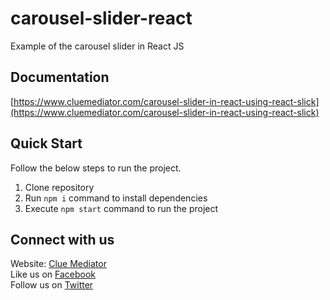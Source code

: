 # carousel-slider-react
Example of the carousel slider in React JS

## Documentation

[https://www.cluemediator.com/carousel-slider-in-react-using-react-slick](https://www.cluemediator.com/carousel-slider-in-react-using-react-slick)

## Quick Start

Follow the below steps to run the project.

1. Clone repository
2. Run `npm i` command to install dependencies
3. Execute `npm start` command to run the project

## Connect with us

Website: [Clue Mediator](https://www.cluemediator.com)  
Like us on [Facebook](https://www.facebook.com/thecluemediator)  
Follow us on [Twitter](https://twitter.com/cluemediator)